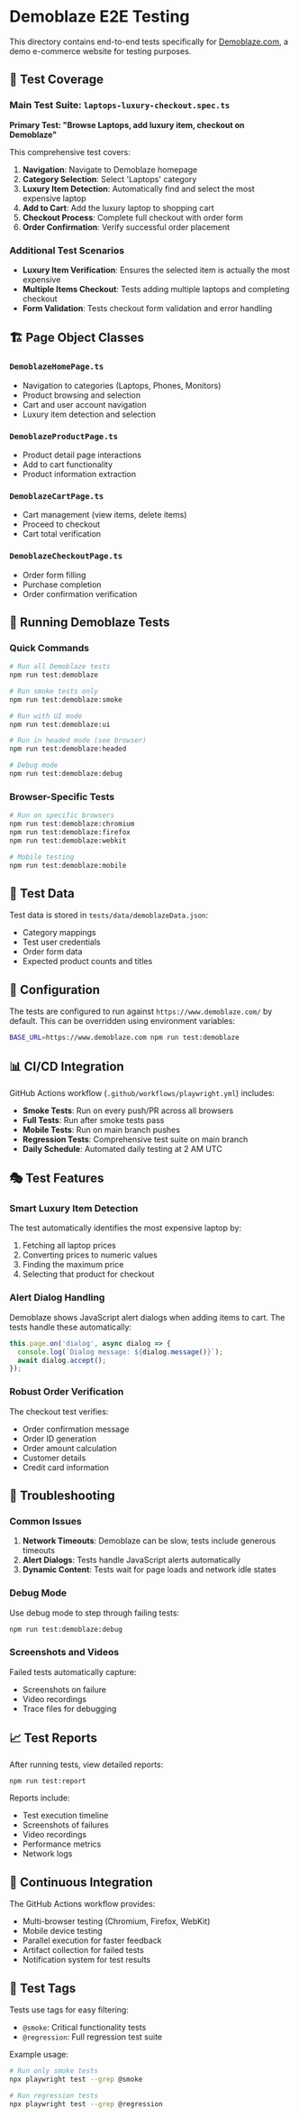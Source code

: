 # Demoblaze E2E Testing

This directory contains end-to-end tests specifically for [Demoblaze.com](https://www.demoblaze.com/), a demo e-commerce website for testing purposes.

## 🎯 Test Coverage

### Main Test Suite: `laptops-luxury-checkout.spec.ts`

**Primary Test: "Browse Laptops, add luxury item, checkout on Demoblaze"**

This comprehensive test covers:
1. **Navigation**: Navigate to Demoblaze homepage
2. **Category Selection**: Select 'Laptops' category
3. **Luxury Item Detection**: Automatically find and select the most expensive laptop
4. **Add to Cart**: Add the luxury laptop to shopping cart
5. **Checkout Process**: Complete full checkout with order form
6. **Order Confirmation**: Verify successful order placement

### Additional Test Scenarios

- **Luxury Item Verification**: Ensures the selected item is actually the most expensive
- **Multiple Items Checkout**: Tests adding multiple laptops and completing checkout
- **Form Validation**: Tests checkout form validation and error handling

## 🏗️ Page Object Classes

### `DemoblazeHomePage.ts`
- Navigation to categories (Laptops, Phones, Monitors)
- Product browsing and selection
- Cart and user account navigation
- Luxury item detection and selection

### `DemoblazeProductPage.ts`
- Product detail page interactions
- Add to cart functionality
- Product information extraction

### `DemoblazeCartPage.ts`
- Cart management (view items, delete items)
- Proceed to checkout
- Cart total verification

### `DemoblazeCheckoutPage.ts`
- Order form filling
- Purchase completion
- Order confirmation verification

## 🚀 Running Demoblaze Tests

### Quick Commands
```bash
# Run all Demoblaze tests
npm run test:demoblaze

# Run smoke tests only
npm run test:demoblaze:smoke

# Run with UI mode
npm run test:demoblaze:ui

# Run in headed mode (see browser)
npm run test:demoblaze:headed

# Debug mode
npm run test:demoblaze:debug
```

### Browser-Specific Tests
```bash
# Run on specific browsers
npm run test:demoblaze:chromium
npm run test:demoblaze:firefox
npm run test:demoblaze:webkit

# Mobile testing
npm run test:demoblaze:mobile
```

## 🎯 Test Data

Test data is stored in `tests/data/demoblazeData.json`:
- Category mappings
- Test user credentials
- Order form data
- Expected product counts and titles

## 🔧 Configuration

The tests are configured to run against `https://www.demoblaze.com/` by default. This can be overridden using environment variables:

```bash
BASE_URL=https://www.demoblaze.com npm run test:demoblaze
```

## 📊 CI/CD Integration

GitHub Actions workflow (`.github/workflows/playwright.yml`) includes:
- **Smoke Tests**: Run on every push/PR across all browsers
- **Full Tests**: Run after smoke tests pass
- **Mobile Tests**: Run on main branch pushes
- **Regression Tests**: Comprehensive test suite on main branch
- **Daily Schedule**: Automated daily testing at 2 AM UTC

## 🎭 Test Features

### Smart Luxury Item Detection
The test automatically identifies the most expensive laptop by:
1. Fetching all laptop prices
2. Converting prices to numeric values
3. Finding the maximum price
4. Selecting that product for checkout

### Alert Dialog Handling
Demoblaze shows JavaScript alert dialogs when adding items to cart. The tests handle these automatically:
```typescript
this.page.on('dialog', async dialog => {
  console.log(`Dialog message: ${dialog.message()}`);
  await dialog.accept();
});
```

### Robust Order Verification
The checkout test verifies:
- Order confirmation message
- Order ID generation
- Order amount calculation
- Customer details
- Credit card information

## 🐛 Troubleshooting

### Common Issues

1. **Network Timeouts**: Demoblaze can be slow, tests include generous timeouts
2. **Alert Dialogs**: Tests handle JavaScript alerts automatically
3. **Dynamic Content**: Tests wait for page loads and network idle states

### Debug Mode
Use debug mode to step through failing tests:
```bash
npm run test:demoblaze:debug
```

### Screenshots and Videos
Failed tests automatically capture:
- Screenshots on failure
- Video recordings
- Trace files for debugging

## 📈 Test Reports

After running tests, view detailed reports:
```bash
npm run test:report
```

Reports include:
- Test execution timeline
- Screenshots of failures
- Video recordings
- Performance metrics
- Network logs

## 🔄 Continuous Integration

The GitHub Actions workflow provides:
- Multi-browser testing (Chromium, Firefox, WebKit)
- Mobile device testing
- Parallel execution for faster feedback
- Artifact collection for failed tests
- Notification system for test results

## 📝 Test Tags

Tests use tags for easy filtering:
- `@smoke`: Critical functionality tests
- `@regression`: Full regression test suite

Example usage:
```bash
# Run only smoke tests
npx playwright test --grep @smoke

# Run regression tests
npx playwright test --grep @regression
```
